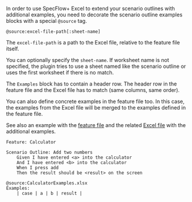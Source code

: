 In order to use SpecFlow+ Excel to extend your scenario outlines with additional examples, you need to decorate the scenario outline examples blocks with a special `@source` tag.

```
@source:excel-file-path[:sheet-name]
```

The `excel-file-path` is a path to the Excel file, relative to the feature file itself. 

You can optionally specify the `sheet-name`. If worksheet name is not specified, the plugin tries to use a sheet named like the scenario outline or uses the first worksheet if there is no match.

The `Examples` block has to contain a header row. The header row in the feature file and the Excel file has to match (same columns, same order).

You can also define concrete examples in the feature file too. In this case, the examples from the Excel file will be merged to the examples defined in the feature file.

See also an example with the [feature file](http://www.specflow.org/media/sfp_exel/Sample-ExcelExamples.feature) and the related [Excel file](http://www.specflow.org/media/sfp_exel/Sample-ExcelExamples.xlsx) with the additional examples.

```gherkin
Feature: Calculator

Scenario Outline: Add two numbers
	Given I have entered <a> into the calculator 
	And I have entered <b> into the calculator 
	When I press add
	Then the result should be <result> on the screen 

@source:CalculatorExamples.xlsx
Examples:
	| case | a | b | result |
```


